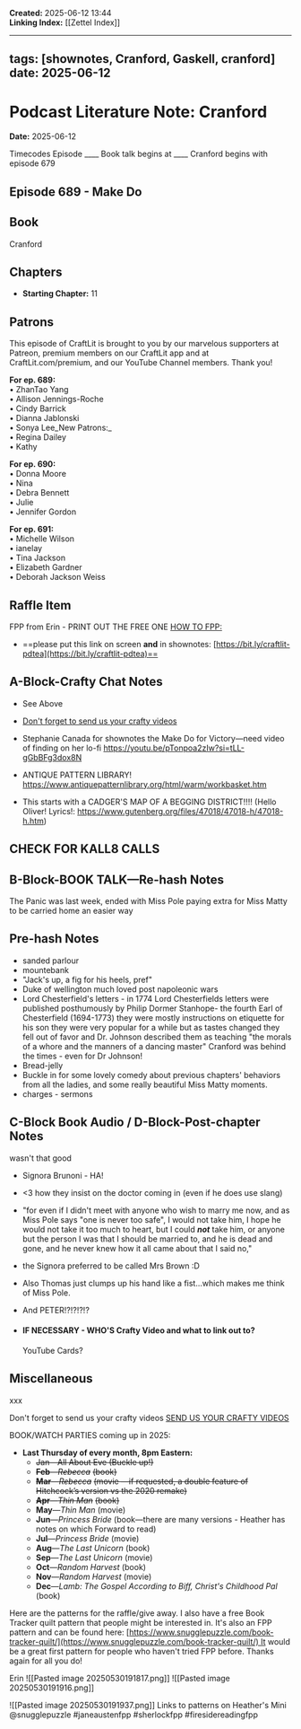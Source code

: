 
**Created:** 2025-06-12 13:44  
**Linking Index:** [[Zettel Index]]

---
tags: [shownotes, Cranford, Gaskell, cranford]
date: 2025-06-12
---

# Podcast Literature Note: Cranford

**Date:** 2025-06-12

Timecodes
Episode ____
   Book talk begins at ____
Cranford begins with episode 679
## Episode 689 - Make Do

## Book
Cranford

## Chapters
- **Starting Chapter:** 11
## Patrons
This episode of CraftLit is brought to you by our marvelous supporters at Patreon, premium members on our CraftLit app and at CraftLit.com/premium, and our YouTube Channel members. Thank you!

**For ep. 689:**  
• ZhanTao Yang  
• Allison Jennings-Roche  
• Cindy Barrick  
• Dianna Jablonski  
• Sonya Lee_New Patrons:_  
• Regina Dailey  
• Kathy

**For ep. 690:**  
• Donna Moore  
• Nina  
• Debra Bennett  
• Julie  
• Jennifer Gordon

**For ep. 691:**  
• Michelle Wilson  
• ianelay  
• Tina Jackson  
• Elizabeth Gardner  
• Deborah Jackson Weiss

## Raffle Item
FPP from Erin - PRINT OUT THE FREE ONE
[HOW TO FPP:](https://static1.squarespace.com/static/5c0958af1aef1d7be40b8fd4/t/659c41cc10466e5f57b3a44a/1704739276477/How+to+Foundation+Paper+Piece.pdf)

- ==please put this link on screen **and** in shownotes: [https://bit.ly/craftlit-pdtea](https://bit.ly/craftlit-pdtea)==

## A-Block-Crafty Chat Notes
- See Above
- [Don't forget to send us your crafty videos](https://bit.ly/craftlit-be-crafty)
- Stephanie Canada for shownotes the Make Do for Victory—need video of finding on her lo-fi https://youtu.be/pTonpoa2zIw?si=tLL-gGbBFg3dox8N
- ANTIQUE PATTERN LIBRARY! https://www.antiquepatternlibrary.org/html/warm/workbasket.htm

- This starts with a CADGER'S MAP OF A BEGGING DISTRICT!!!! (Hello Oliver! Lyrics!: https://www.gutenberg.org/files/47018/47018-h/47018-h.htm)

## CHECK FOR KALL8 CALLS


## B-Block-BOOK TALK—Re-hash Notes
The Panic was last week, ended with Miss Pole paying extra for Miss Matty to be carried home an easier way

## Pre-hash Notes
- sanded parlour
- mountebank
- "Jack's up, a fig for his heels, pref"
- Duke of wellington much loved post napoleonic wars
- Lord Chesterfield's letters - in 1774 Lord Chesterfields letters were published posthumously by Philip Dormer Stanhope- the fourth Earl of Chesterfield (1694-1773) they were mostly instructions on etiquette for his son they were very popular for a while but as tastes changed they fell out of favor and Dr. Johnson described them as teaching "the morals of a whore and the manners of a dancing master" Cranford was behind the times - even for Dr Johnson!
- Bread-jelly
- Buckle in for some lovely comedy about previous chapters' behaviors from all the ladies, and some really beautiful Miss Matty moments.
- charges - sermons

## C-Block Book Audio / D-Block-Post-chapter Notes
wasn't that good
- Signora Brunoni - HA!
- <3 how they insist on the doctor coming in (even if he does use slang)
- "for even if I didn't meet with anyone who wish to marry me now, and as Miss Pole says "one is never too safe", I would not take him, I hope he would not take it too much to heart, but I could ***not*** take him, or anyone but the person I was that I should be married to, and he is dead and gone, and he never knew how it all came about that I said no,"
- the Signora preferred to be called Mrs Brown :D
- Also Thomas just clumps up his hand like a fist...which makes me think of Miss Pole.
- And PETER!?!?!?!?

- #### IF NECESSARY - WHO'S Crafty Video and what to link out to?
  YouTube Cards?

## Miscellaneous
xxx




Don't forget to send us your crafty videos  [SEND US YOUR CRAFTY VIDEOS](https://bit.ly/craftlit-be-crafty) 

BOOK/WATCH PARTIES coming up in 2025:
- **Last Thursday of every month, 8pm Eastern:**
	- ~~Jan—All About Eve (Buckle up!)~~
    - **~~Feb~~**~~—~~_~~Rebecca~~_ ~~(book)~~
    - **~~Mar~~**~~—~~_~~Rebecca~~_ ~~(movie —if requested, a double feature of Hitchcock’s version vs the 2020 remake)~~
    - **~~Apr~~**~~—~~_~~Thin Man~~_ ~~(book)~~
    - **May**—_Thin Man_ (movie)
    - **Jun**—_Princess Bride_ (book—there are many versions - Heather has notes on which Forward to read)
    - **Jul**—_Princess Bride_ (movie)
    - **Aug**—_The Last Unicorn_ (book)
    - **Sep**—_The Last Unicorn_ (movie)
    - **Oct**—_Random Harvest_ (book)
    - **Nov**—_Random Harvest_ (movie)
    - **Dec**—_Lamb: The Gospel According to Biff, Christ's Childhood Pal_ (book)



Here are the patterns for the raffle/give away. I also have a free Book Tracker quilt pattern that people might be interested in. It's also an FPP pattern and can be found here: [https://www.snugglepuzzle.com/book-tracker-quilt/](https://www.snugglepuzzle.com/book-tracker-quilt/) It would be a great first pattern for people who haven't tried FPP before.
Thanks again for all you do!

Erin
![[Pasted image 20250530191817.png]]
![[Pasted image 20250530191916.png]]
 
![[Pasted image 20250530191937.png]]
Links to patterns on Heather's Mini
@snugglepuzzle #janeaustenfpp #sherlockfpp #firesidereadingfpp



